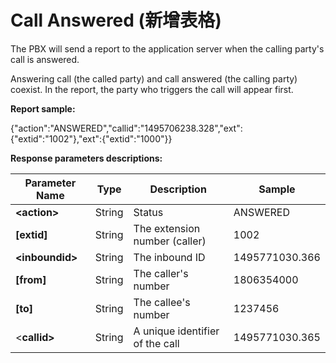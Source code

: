 # Call Answered \(新增表格\)

The PBX will send a report to the application server when the calling party's call is answered.

Answering call \(the called party\) and call answered \(the calling party\) coexist. In the report, the party who triggers the call will appear first.

**Report sample:**

{"action":"ANSWERED","callid":"1495706238.328","ext":{"extid":"1002"},"ext":{"extid":"1000"}}

**Response parameters descriptions:**

| **Parameter Name** | **Type** | **Description** | **Sample** |
| --- | --- | --- | --- |
| **&lt;action&gt;** | String | Status | ANSWERED |
| **\[extid\]** | String | The extension number \(caller\) | 1002 |
| **&lt;inboundid&gt;** | String | The inbound ID | 1495771030.366 |
| **\[from\]** | String | The caller's number | 1806354000 |
| **\[to\]** | String | The callee's number | 1237456 |
| &lt;**callid&gt;** | String | A unique identifier of the call | 1495771030.365 |



